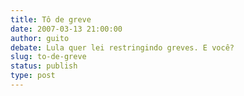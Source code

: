 ```yaml
---
title: Tô de greve
date: 2007-03-13 21:00:00
author: guito
debate: Lula quer lei restringindo greves. E você?
slug: to-de-greve
status: publish 
type: post
---
```



